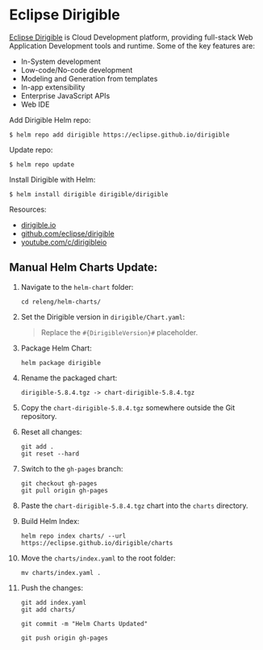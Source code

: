 # Eclipse Dirigible

[Eclipse Dirigible](https://www.dirigible.io/) is Cloud Development platform, providing full-stack Web Application Development tools and runtime.
Some of the key features are:
- In-System development
- Low-code/No-code development
- Modeling and Generation from templates
- In-app extensibility
- Enterprise JavaScript APIs
- Web IDE

Add Dirigible Helm repo:

```console
$ helm repo add dirigible https://eclipse.github.io/dirigible
```

Update repo:

```console
$ helm repo update
```

Install Dirigible with Helm:

```console
$ helm install dirigible dirigible/dirigible
```

Resources:
- [dirigible.io](https://www.dirigible.io)
- [github.com/eclipse/dirigible](https://github.com/eclipse/dirigible)
- [youtube.com/c/dirigibleio](https://www.youtube.com/c/dirigibleio)


## Manual Helm Charts Update:

1. Navigate to the `helm-chart` folder:
    ```
    cd releng/helm-charts/
    ```
1. Set the Dirigible version in `dirigible/Chart.yaml`:

    > Replace the `#{DirigibleVersion}#` placeholder.

1. Package Helm Chart:

    ```
    helm package dirigible
    ```

1. Rename the packaged chart:

    ```
    dirigible-5.8.4.tgz -> chart-dirigible-5.8.4.tgz
    ```

1. Copy the `chart-dirigible-5.8.4.tgz` somewhere outside the Git repository.

1. Reset all changes:

    ```
    git add .
    git reset --hard
    ```

1. Switch to the `gh-pages` branch:

    ```
    git checkout gh-pages
    git pull origin gh-pages
    ```

1. Paste the `chart-dirigible-5.8.4.tgz` chart into the `charts` directory.

1. Build Helm Index:

    ```
    helm repo index charts/ --url https://eclipse.github.io/dirigible/charts
    ```

1. Move the `charts/index.yaml` to the root folder:

    ```
    mv charts/index.yaml .
    ```

1. Push the changes:

    ```
    git add index.yaml
    git add charts/

    git commit -m "Helm Charts Updated"

    git push origin gh-pages
    ```